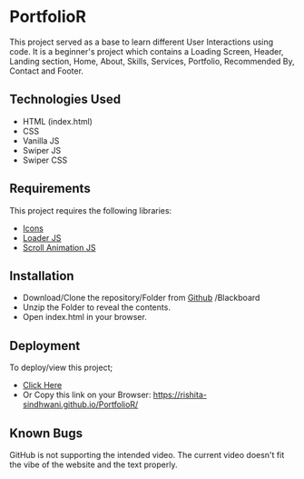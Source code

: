 # PortfolioR
This project served as a base to learn different User Interactions using code. 
It is a beginner's project which contains a Loading Screen, Header, Landing section, Home, About, Skills, 
Services, Portfolio, Recommended By, Contact and Footer.

## Technologies Used

* HTML (index.html)
* CSS
* Vanilla JS
* Swiper JS
* Swiper CSS

## Requirements

This project requires the following libraries:

- [Icons](https://iconscout.com/unicons)
- [Loader JS](https://cdnjs.cloudflare.com/ajax/libs/jquery/3.4.1/jquery.min.js)
- [Scroll Animation JS](https://unpkg.com/aos@next/dist/aos.js)

## Installation

* Download/Clone the repository/Folder from [Github](https://github.com/Rishita-Sindhwani/PortfolioR)
   /Blackboard
* Unzip the Folder to reveal the contents.
* Open index.html in your browser.

## Deployment
To deploy/view this project;
- [Click Here](https://rishita-sindhwani.github.io/PortfolioR/)
- Or Copy this link on your Browser: https://rishita-sindhwani.github.io/PortfolioR/

## Known Bugs
GitHub is not supporting the intended video. The current video doesn't fit the vibe of the website and the text properly.

